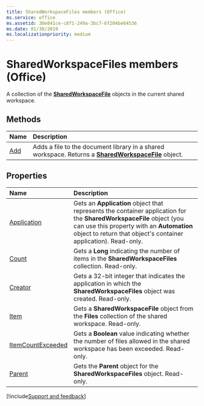 ```yaml
---
title: SharedWorkspaceFiles members (Office)
ms.service: office
ms.assetid: 30e841ce-c8f1-249a-3bc7-6f204be64536
ms.date: 01/30/2019
ms.localizationpriority: medium
---
```



# SharedWorkspaceFiles members (Office)

A collection of the **[SharedWorkspaceFile](../../Office.SharedWorkspaceFile.md)** objects in the current shared workspace.


## Methods

|Name|Description|
|:-----|:-----|
|[Add](../../Office.SharedWorkspaceFiles.Add.md)|Adds a file to the document library in a shared workspace. Returns a **[SharedWorkspaceFile](../../Office.SharedWorkspaceFile.md)** object.|


## Properties

|Name|Description|
|:-----|:-----|
|[Application](../../Office.SharedWorkspaceFiles.Application.md)|Gets an **Application** object that represents the container application for the **SharedWorkspaceFile** object (you can use this property with an **Automation** object to return that object's container application). Read-only.|
|[Count](../../Office.SharedWorkspaceFiles.Count.md)|Gets a **Long** indicating the number of items in the **SharedWorkspaceFiles** collection. Read-only.|
|[Creator](../../Office.SharedWorkspaceFiles.Creator.md)|Gets a 32-bit integer that indicates the application in which the **SharedWorkspaceFiles** object was created. Read-only.|
|[Item](../../Office.SharedWorkspaceFiles.Item.md)|Gets a **SharedWorkspaceFile** object from the **Files** collection of the shared workspace. Read-only.|
|[ItemCountExceeded](../../Office.SharedWorkspaceFiles.ItemCountExceeded.md)|Gets a **Boolean** value indicating whether the number of files allowed in the shared workspace has been exceeded. Read-only.|
|[Parent](../../Office.SharedWorkspaceFiles.Parent.md)|Gets the **Parent** object for the **SharedWorkspaceFiles** object. Read-only.|

[!include[Support and feedback](~/includes/feedback-boilerplate.md)]
